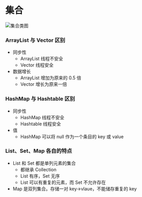 # 集合

![集合类图](https://raw.githubusercontent.com/onlylemi/notes/images/collection.png)

### ArrayList 与 Vector 区别

* 同步性
    * ArrayList 线程不安全
    * Vector 线程安全
* 数据增长
    * ArrayList 增加为原来的 0.5 倍
    * Vector 增长为原来一倍

### HashMap 与 Hashtable 区别

* 同步性
    * HashMap 线程不安全
    * Hashtable 线程安全
* 值
    * HashMap 可以将 null 作为一个条目的 key 或 value

### List、Set、Map 各自的特点

* List 和 Set 都是单列元素的集合
    * 都继承 Collection
    * List 有序，Set 无序
    * List 可以有重复的元素，而 Set 不允许存在
* Map 是双列集合。存储一对 key->vlaue，不能储存重复的 key
